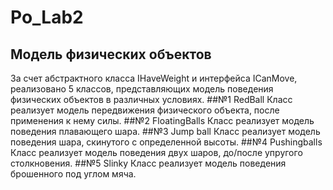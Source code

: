 # Po_Lab2
## Модель физических объектов
За счет абстрактного класса IHaveWeight и интерфейса ICanMove, реализовано 5 классов, представляющих модель поведения физических объектов в различных условиях.
##№1 RedBall
Класс реализует модель передвижения физического объекта, после применения к нему силы.
##№2 FloatingBalls
Класс реализует модель поведения плавающего шара.
##№3 Jump ball
Класс реализует модель поведения шара, скинутого с определенной высоты.
##№4 Pushingballs
Класс реализует модель поведения двух шаров, до/после упругого столкновения.
##№5 Slinky
Класс реализует модель поведения брошенного под углом мяча.

